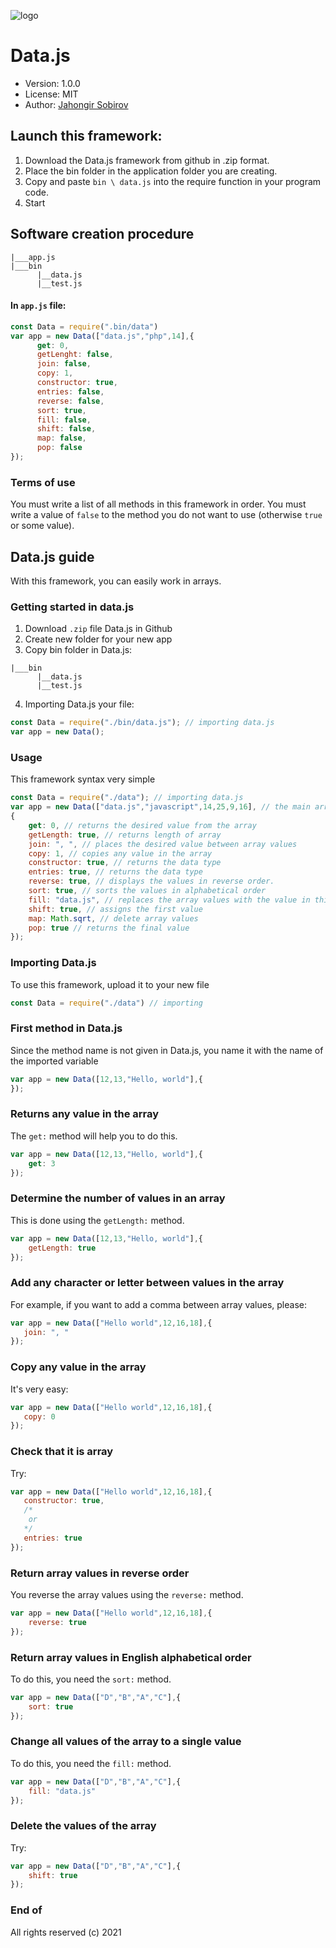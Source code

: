 ![logo](https://user-images.githubusercontent.com/69193276/116789747-d4c8a600-aac9-11eb-9651-78510e6fad1c.png)
# Data.js
- Version: 1.0.0
- License: MIT
- Author: [Jahongir Sobirov](jahongir.sobirov.simplesite.com)
## Launch this framework:
1. Download the Data.js framework from github in .zip format.
2. Place the bin folder in the application folder you are creating.
3. Copy and paste `bin \ data.js` into the require function in your program code.
4. Start

## Software creation procedure
```
|___app.js
|___bin
      |__data.js
      |__test.js
```
#### In `app.js` file:
```js
const Data = require(".bin/data")
var app = new Data(["data.js","php",14],{
      get: 0, 
      getLenght: false,
      join: false,
      copy: 1,
      constructor: true,
      entries: false,
      reverse: false,
      sort: true,
      fill: false,
      shift: false,
      map: false,
      pop: false
});
```
### Terms of use
You must write a list of all methods in this framework in order. You must write a value of `false` to the method you do not want to use (otherwise `true` or some value).
## Data.js guide

With this framework, you can easily work in arrays.

### Getting started in data.js

1. Download `.zip` file Data.js in Github
2. Create new folder for your new app
3. Copy bin folder in Data.js:
```
|___bin
      |__data.js
      |__test.js
```
4. Importing Data.js your file:
```js
const Data = require("./bin/data.js"); // importing data.js
var app = new Data();
```

### Usage

This framework syntax very simple

```javascript
const Data = require("./data"); // importing data.js
var app = new Data(["data.js","javascript",14,25,9,16], // the main array that the framework takes
{
    get: 0, // returns the desired value from the array
    getLength: true, // returns length of array
    join: ", ", // places the desired value between array values
    copy: 1, // copies any value in the array
    constructor: true, // returns the data type
    entries: true, // returns the data type
    reverse: true, // displays the values ​​in reverse order.
    sort: true, // sorts the values in alphabetical order
    fill: "data.js", // replaces the array values ​​with the value in this method
    shift: true, // assigns the first value
    map: Math.sqrt, // delete array values
    pop: true // returns the final value
});
```

### Importing Data.js
To use this framework, upload it to your new file
```javascript
const Data = require("./data") // importing
```

### First method in Data.js
Since the method name is not given in Data.js, you name it with the name of the imported variable
```javascript
var app = new Data([12,13,"Hello, world"],{
});
```

### Returns any value in the array
The `get:` method will help you to do this.
```js
var app = new Data([12,13,"Hello, world"],{
    get: 3
});
```

### Determine the number of values ​​in an array
This is done using the `getLength:` method.
```javascript
var app = new Data([12,13,"Hello, world"],{
    getLength: true
});
```

### Add any character or letter between values ​​in the array
For example, if you want to add a comma between array values, please:
```js
var app = new Data(["Hello world",12,16,18],{
   join: ", " 
});
```

### Copy any value in the array
It's very easy:
```js
var app = new Data(["Hello world",12,16,18],{
   copy: 0 
});
```

### Check that it is array
Try:
```js
var app = new Data(["Hello world",12,16,18],{
   constructor: true,
   /*
    or
   */
   entries: true
});
```

### Return array values ​​in reverse order
You reverse the array values ​​using the `reverse:` method.
```js
var app = new Data(["Hello world",12,16,18],{
    reverse: true
});
```
### Return array values ​​in English alphabetical order
To do this, you need the `sort:` method.
```js
var app = new Data(["D","B","A","C"],{
    sort: true
});
```
### Change all values ​​of the array to a single value
To do this, you need the `fill:` method.
```js
var app = new Data(["D","B","A","C"],{
    fill: "data.js"
});
```
### Delete the values ​​of the array
Try:
```js
var app = new Data(["D","B","A","C"],{
    shift: true
});
```
### End of
All rights reserved (c) 2021
